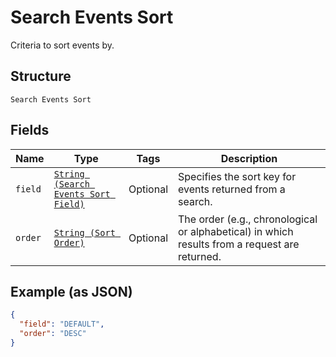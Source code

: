 
# Search Events Sort

Criteria to sort events by.

## Structure

`Search Events Sort`

## Fields

| Name | Type | Tags | Description |
|  --- | --- | --- | --- |
| `field` | [`String (Search Events Sort Field)`](../../doc/models/search-events-sort-field.md) | Optional | Specifies the sort key for events returned from a search. |
| `order` | [`String (Sort Order)`](../../doc/models/sort-order.md) | Optional | The order (e.g., chronological or alphabetical) in which results from a request are returned. |

## Example (as JSON)

```json
{
  "field": "DEFAULT",
  "order": "DESC"
}
```

